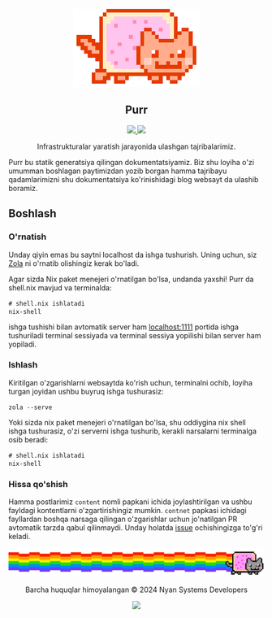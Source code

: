 <p align="center">
    <img src="https://raw.githubusercontent.com/NyanSystems/.github/main/pictures/purr/header.gif?sanitize=true"/>
</p>

<h2 align="center">Purr</h2>

<div align="center">
    <a href="https://github.com/orgs/NyanSystems/repositories">
        <img src="https://img.shields.io/static/v1.svg?style=rounded-square&label=Type&message=Documentation&logo=4chan&logoColor=311ac5&colorA=ead186&colorB=fe77ff"/>
    </a> 
    <a href="https://github.com/NyanSystems/nya/blob/main/flake.nix">
        <img src="https://img.shields.io/static/v1.svg?style=rounded-square&label=Target&message=Web&logo=nixos&logoColor=311ac5&colorA=ead186&colorB=fe77ff"/>
    </a>
</div>

<p align="center">Infrastrukturalar yaratish jarayonida ulashgan tajribalarimiz.</p>


Purr bu statik generatsiya qilingan dokumentatsiyamiz. Biz shu loyiha o'zi umumman boshlagan paytimizdan yozib borgan hamma tajribayu qadamlarimizni shu dokumentatsiya ko'rinishidagi blog websayt da ulashib boramiz. 

## Boshlash

### O'rnatish

Unday qiyin emas bu saytni localhost da ishga tushurish. Uning uchun, siz [Zola](https://www.getzola.org) ni o'rnatib olishingiz kerak bo'ladi.

Agar sizda Nix paket menejeri o'rnatilgan bo'lsa, undanda yaxshi! Purr da shell.nix mavjud va terminalda:

```shell
# shell.nix ishlatadi
nix-shell
```

ishga tushishi bilan avtomatik server ham [localhost:1111](http://127.0.0.1:1111/) portida ishga tushuriladi terminal sessiyada va terminal sessiya yopilishi bilan server ham yopiladi.

### Ishlash

Kiritilgan o'zgarishlarni websaytda ko'rish uchun, terminalni ochib, loyiha turgan joyidan ushbu buyruq ishga tushurasiz:

```shell
zola --serve
```

Yoki sizda nix paket menejeri o'rnatilgan bo'lsa, shu oddiygina nix shell ishga tushurasiz, o'zi serverni ishga tushurib, kerakli narsalarni terminalga osib beradi:

```shell
# shell.nix ishlatadi
nix-shell
```

### Hissa qo'shish

Hamma postlarimiz `content` nomli papkani ichida joylashtirilgan va ushbu fayldagi kontentlarni o'zgartirishingiz mumkin. `contnet` papkasi ichidagi fayllardan boshqa narsaga qilingan o'zgarishlar uchun jo'natilgan PR avtomatik tarzda qabul qilinmaydi. Unday holatda [issue](https://github.com/NyanSystems/purr/issues/new) ochishingizga to'g'ri keladi. 

<p align="center"><img src="https://raw.githubusercontent.com/NyanSystems/.github/main/pictures/etc/footer.svg?sanitize=true" /></p>

<p align="center">Barcha huquqlar himoyalangan &copy; 2024 Nyan Systems Developers</p>

<p align="center"><a href="https://github.com/NyanSystems/nya/blob/main/LICENSE"><img src="https://img.shields.io/badge/License-MIT-fe77ff.svg"/></a></p>

[Nyan Systems Inc.]: https://github.com/NyanSystems